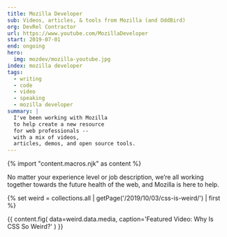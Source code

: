 ```yaml
---
title: Mozilla Developer
sub: Videos, articles, & tools from Mozilla (and OddBird)
org: DevRel Contractor
url: https://www.youtube.com/MozillaDeveloper
start: 2019-07-01
end: ongoing
hero:
  img: mozdev/mozilla-youtube.jpg
index: mozilla developer
tags:
  - writing
  - code
  - video
  - speaking
  - mozilla developer
summary: |
  I've been working with Mozilla
  to help create a new resource
  for web professionals --
  with a mix of videos,
  articles, demos, and open source tools.
---
```

{% import "content.macros.njk" as content %}

No matter your experience level or job description,
we’re all working together towards the future health of the web,
and Mozilla is here to help.

{% set weird = collections.all | getPage('/2019/10/03/css-is-weird/') | first %}

{{ content.fig(
  data=weird.data.media,
  caption='Featured Video: Why Is CSS So Weird?'
) }}
